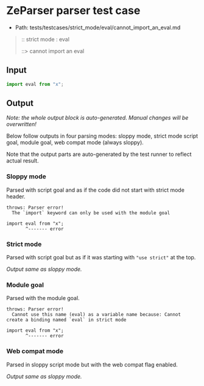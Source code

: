 # ZeParser parser test case

- Path: tests/testcases/strict_mode/eval/cannot_import_an_eval.md

> :: strict mode : eval
>
> ::> cannot import an eval

## Input


`````js
import eval from "x";
`````

## Output

_Note: the whole output block is auto-generated. Manual changes will be overwritten!_

Below follow outputs in four parsing modes: sloppy mode, strict mode script goal, module goal, web compat mode (always sloppy).

Note that the output parts are auto-generated by the test runner to reflect actual result.

### Sloppy mode

Parsed with script goal and as if the code did not start with strict mode header.

`````
throws: Parser error!
  The `import` keyword can only be used with the module goal

import eval from "x";
       ^------- error
`````

### Strict mode

Parsed with script goal but as if it was starting with `"use strict"` at the top.

_Output same as sloppy mode._

### Module goal

Parsed with the module goal.

`````
throws: Parser error!
  Cannot use this name (eval) as a variable name because: Cannot create a binding named `eval` in strict mode

import eval from "x";
       ^------- error
`````


### Web compat mode

Parsed in sloppy script mode but with the web compat flag enabled.

_Output same as sloppy mode._
